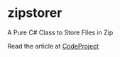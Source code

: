 # zipstorer
A Pure C# Class to Store Files in Zip

Read the article at [CodeProject](http://www.codeproject.com/Articles/21420/ZipStorer-A-Pure-C-Class-to-Store-Files-in-Zip)
